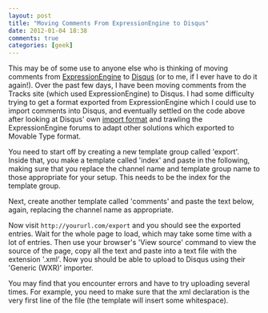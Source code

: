 ```yaml
---
layout: post
title: "Moving Comments From ExpressionEngine to Disqus"
date: 2012-01-04 18:38
comments: true
categories: [geek]
---
```


This may be of some use to anyone else who is thinking of moving comments from [ExpressionEngine][1] to [Disqus][2] (or to me, if I ever have to do it again!). Over the past few days, I have been moving comments from the Tracks site (which used ExpressionEngine) to Disqus. I had some difficulty trying to get a format exported from ExpressionEngine which I could use to import comments into Disqus, and eventually settled on the code above after looking at Disqus' own [import format][3] and trawling the ExpressionEngine forums to adapt other solutions which exported to Movable Type format.

You need to start off by creating a new template group called 'export'. Inside that, you make a template called 'index' and paste in the following, making sure that you replace the channel name and template group name to those appropriate for your setup. This needs to be the index for the template group. 

<script src="https://gist.github.com/1559490.js?file=index.xml"></script>

Next, create another template called 'comments' and paste the text below, again, replacing the channel name as appropriate.

<script src="https://gist.github.com/1559490.js?file=comments.xml"></script>

Now visit `http://yoururl.com/export` and you should see the exported entries. Wait for the whole page to load, which may take some time with a lot of entries. Then use your browser's 'View source' command to view the source of the page, copy all the text and paste into a text file with the extension '.xml'. Now you should be able to upload to Disqus using their 'Generic (WXR)' importer.

You may find that you encounter errors and have to try uploading several times. For example, you need to make sure that the xml declaration is the very first line of the file (the template will insert some whitespace).

[1]: http://expressionengine.com/
[2]: http://disqus.com/
[3]: http://docs.disqus.com/developers/export/import_format/